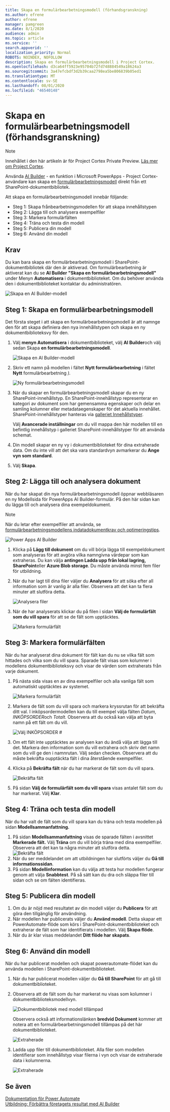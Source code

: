 ```yaml
---
title: Skapa en formulärbearbetningsmodell (förhandsgranskning)
ms.author: efrene
author: efrene
manager: pamgreen
ms.date: 8/1/2020
audience: admin
ms.topic: article
ms.service: ''
search.appverid: ''
localization_priority: Normal
ROBOTS: NOINDEX, NOFOLLOW
description: Skapa en formulärbearbetningsmodell i Project Cortex.
ms.openlocfilehash: d3ca64ff5923e95704b72fd748884549a18624a3
ms.sourcegitcommit: 3a47efcbdf3d2b39caa2798ea5be806839b05ed1
ms.translationtype: MT
ms.contentlocale: sv-SE
ms.lasthandoff: 08/01/2020
ms.locfileid: "46540148"
---
```

# <a name="create-a-form-processing-model-preview"></a>Skapa en formulärbearbetningsmodell (förhandsgranskning)

> [!Note] 
> Innehållet i den här artikeln är för Project Cortex Private Preview. [Läs mer om Project Cortex](https://aka.ms/projectcortex).

Använda [AI Builder](https://docs.microsoft.com/ai-builder/overview) - en funktion i Microsoft PowerApps - Project Cortex-användare kan skapa en [formulärbearbetningsmodell](form-processing-overview.md) direkt från ett SharePoint-dokumentbibliotek. 

Att skapa en formulärbearbetningsmodell innebär följande:
 - Steg 1: Skapa frånbearbetningsmodellen för att skapa innehållstypen
 - Steg 2: Lägga till och analysera exempelfiler
 - Steg 3: Markera formulärfälten
 - Steg 4: Träna och testa din modell
 - Steg 5: Publicera din modell
 - Steg 6: Använd din modell


## <a name="requirements"></a>Krav

Du kan bara skapa en formulärbearbetningsmodell i SharePoint-dokumentbibliotek där den är aktiverad. Om formulärbearbetning är aktiverat kan du se **AI Builder** **"Skapa en formulärbearbetningsmodell"** under Menyn **Automatisera** i dokumentbiblioteket.  Om du behöver använda den i dokumentbiblioteket kontaktar du administratören.

 ![Skapa en AI Builder-modell](../media/content-understanding/create-ai-builder-model.png)</br>


## <a name="step-1-create-a-form-processing-model"></a>Steg 1: Skapa en formulärbearbetningsmodell

Det första steget i att skapa en formulärbearbetningsmodell är att namnge den för att skapa definiera den nya innehållstypen och skapa en ny dokumentbiblioteksvy för den.

1. Välj **menyn Automatisera** i dokumentbiblioteket, välj **AI Builder**och välj sedan Skapa **en formulärbearbetningsmodell**.

    ![Skapa en AI Builder-modell](../media/content-understanding/create-ai-builder-model.png)</br>
2. Skriv ett namn på modellen i fältet **Nytt formulärbearbetning** i fältet **Nytt** formulärbearbetning *).*

    ![Ny formulärbearbetningsmodell](../media/content-understanding/new-form-model.png)</br> 

3. När du skapar en formulärbearbetningsmodell skapar du en ny SharePoint-innehållstyp. En SharePoint-innehållstyp representerar en kategori av dokument som har gemensamma egenskaper och delar en samling kolumner eller metadataegenskaper för det aktuella innehållet. SharePoint-innehållstyper hanteras via [galleriet Innehållstyper]().

    Välj **Avancerade inställningar** om du vill mappa den här modellen till en befintlig innehållstyp i galleriet SharePoint-innehållstyper för att använda schemat. 

4. Din modell skapar en ny vy i dokumentbiblioteket för dina extraherade data. Om du inte vill att det ska vara standardvyn avmarkerar du **Ange vyn som standard**.
5. Välj **Skapa**.


## <a name="step-2-add-and-analyze-documents"></a>Steg 2: Lägga till och analysera dokument

När du har skapat din nya formulärbearbetningsmodell öppnar webbläsaren en ny Modellsida för PowerApps AI Builder-formulär. På den här sidan kan du lägga till och analysera dina exempeldokument. </br>

> [!Note]
> När du letar efter exempelfiler att använda, se [formulärbearbetningsmodellens indatadokumentkrav och optimeringstips](https://docs.microsoft.com/ai-builder/form-processing-model-requirements). 

   ![Power Apps AI Builder](../media/content-understanding/powerapps.png)</br> 
 

1. Klicka på **Lägg till dokument** om du vill börja lägga till exempeldokument som analyseras för att avgöra vilka namngivna värdepar som kan extraheras. Du kan välja **antingen Ladda upp från lokal lagring,** **SharePoint**eller **Azure Blob storage**. Du måste använda minst fem filer för utbildning.
2. När du har lagt till dina filer väljer du **Analysera** för att söka efter all information som är vanlig är alla filer. Observera att det kan ta flera minuter att slutföra detta.</br> 
 
    ![Analysera filer](../media/content-understanding/analyze.png)</br> 

3. När de har analyserats klickar du på filen i sidan **Välj de formulärfält som du vill spara** för att se de fält som upptäcktes.</br>

    ![Markera formulärfält](../media/content-understanding/select-form-fields.png)</br> 

## <a name="step-3-select-your-form-fields"></a>Steg 3: Markera formulärfälten

När du har analyserat dina dokument för fält kan du nu se vilka fält som hittades och vilka som du vill spara. Sparade fält visas som kolumner i modellens dokumentbiblioteksvy och visar de värden som extraherats från varje dokument.

1. På nästa sida visas en av dina exempelfiler och alla vanliga fält som automatiskt upptäcktes av systemet. </br>

    ![Markera formulärfält](../media/content-understanding/select-fields-page.png)</br> 

2. Markera de fält som du vill spara och markera kryssrutan för att bekräfta ditt val. I inköpsordermodellen kan du till exempel välja fälten *Datum,* *INKÖPSORDER*och *Totalt.*  Observera att du också kan välja att byta namn på ett fält om du vill. </br>

    ![Välj INKÖPSORDER #](../media/content-understanding/po.png)</br> 

3. Om ett fält inte upptäcktes av analysen kan du ändå välja att lägga till det. Markera den information som du vill extrahera och skriv det namn som du vill ge den i namnrutan. Välj sedan checken. Observera att du måste bekräfta oupptäckta fält i dina återstående exempelfiler.
4. Klicka på **Bekräfta fält** när du har markerat de fält som du vill spara. </br>
 
    ![Bekräfta fält](../media/content-understanding/confirm-fields.png)</br> 
 
5. På sidan **Välj de formulärfält som du vill spara** visas antalet fält som du har markerat. Välj **Klar**.

## <a name="step-4-train-and-test-your-model"></a>Steg 4: Träna och testa din modell

När du har valt de fält som du vill spara kan du träna och testa modellen på sidan **Modellsammanfattning.**

1. På sidan **Modellsammanfattning** visas de sparade fälten i avsnittet **Markerade fält.** Välj **Träna** om du vill börja träna med dina exempelfiler. Observera att det kan ta några minuter att slutföra detta.</br>
    ![Bekräfta fält](../media/content-understanding/select-fields-train.png)</br> 
2. När du ser meddelandet om att utbildningen har slutförts väljer du **Gå till informationssidan**. 
3. På sidan **Modellinformation** kan du välja att testa hur modellen fungerar genom att välja **Snabbtest**. På så sätt kan du dra och släppa filer till sidan och se om fälten identifieras.

## <a name="step-5-publish-your-model"></a>Steg 5: Publicera din modell



1. Om du är nöjd med resultatet av din modell väljer du **Publicera** för att göra den tillgänglig för användning.
2. När modellen har publicerats väljer du **Använd modell**. Detta skapar ett PowerAutomate-flöde som körs i SharePoint-dokumentbiblioteket och extraherar de fält som har identifierats i modellen. Välj **Skapa flöde**.  
3. När du är klar visas meddelandet **Ditt flöde har skapats**.
 
 
## <a name="step-6-use-your-model"></a>Steg 6: Använd din modell

När du har publicerat modellen och skapat powerautomate-flödet kan du använda modellen i SharePoint-dokumentbiblioteket.

1. När du har publicerat modellen väljer du **Gå till SharePoint** för att gå till dokumentbiblioteket.
2. Observera att de fält som du har markerat nu visas som kolumner i dokumentbiblioteksmodellvyn.</br>

    ![Dokumentbibliotek med modell tillämpad](../media/content-understanding/doc-lib-view.png)</br> 

    Observera också att informationslänken **bredvid Dokument** kommer att notera att en formulärbearbetningsmodell tillämpas på det här dokumentbiblioteket.

    ![Extraherade](../media/content-understanding/info-button.png)</br>  

3. Ladda upp filer till dokumentbiblioteket. Alla filer som modellen identifierar som innehållstyp visar filerna i vyn och visar de extraherade data i kolumnerna.</br>

    ![Extraherade](../media/content-understanding/doc-lib-done.png)</br>  



## <a name="see-also"></a>Se även
  
[Dokumentation för Power Automate](https://docs.microsoft.com/power-automate/)</br>
[Utbildning: Förbättra företagets resultat med AI Builder](https://docs.microsoft.com/learn/paths/improve-business-performance-ai-builder/?source=learn)</br>




